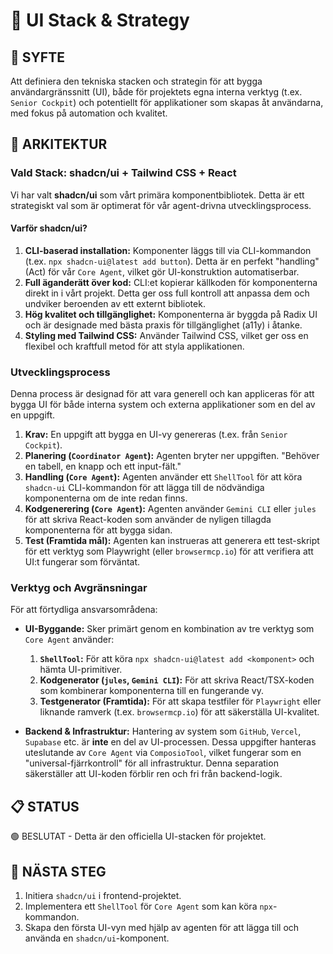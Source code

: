 # 🎨 UI Stack & Strategy

## 🎯 **SYFTE**
Att definiera den tekniska stacken och strategin för att bygga användargränssnitt (UI), både för projektets egna interna verktyg (t.ex. `Senior Cockpit`) och potentiellt för applikationer som skapas åt användarna, med fokus på automation och kvalitet.

## 🧠 **ARKITEKTUR**

### **Vald Stack: shadcn/ui + Tailwind CSS + React**

Vi har valt **shadcn/ui** som vårt primära komponentbibliotek. Detta är ett strategiskt val som är optimerat för vår agent-drivna utvecklingsprocess.

#### **Varför shadcn/ui?**
1.  **CLI-baserad installation:** Komponenter läggs till via CLI-kommandon (t.ex. `npx shadcn-ui@latest add button`). Detta är en perfekt "handling" (Act) för vår `Core Agent`, vilket gör UI-konstruktion automatiserbar.
2.  **Full äganderätt över kod:** CLI:et kopierar källkoden för komponenterna direkt in i vårt projekt. Detta ger oss full kontroll att anpassa dem och undviker beroenden av ett externt bibliotek.
3.  **Hög kvalitet och tillgänglighet:** Komponenterna är byggda på Radix UI och är designade med bästa praxis för tillgänglighet (a11y) i åtanke.
4.  **Styling med Tailwind CSS:** Använder Tailwind CSS, vilket ger oss en flexibel och kraftfull metod för att styla applikationen.

### **Utvecklingsprocess**
Denna process är designad för att vara generell och kan appliceras för att bygga UI för både interna system och externa applikationer som en del av en uppgift.

1.  **Krav:** En uppgift att bygga en UI-vy genereras (t.ex. från `Senior Cockpit`).
2.  **Planering (`Coordinator Agent`):** Agenten bryter ner uppgiften. "Behöver en tabell, en knapp och ett input-fält."
3.  **Handling (`Core Agent`):** Agenten använder ett `ShellTool` för att köra `shadcn-ui` CLI-kommandon för att lägga till de nödvändiga komponenterna om de inte redan finns.
4.  **Kodgenerering (`Core Agent`):** Agenten använder `Gemini CLI` eller `jules` för att skriva React-koden som använder de nyligen tillagda komponenterna för att bygga sidan.
5.  **Test (Framtida mål):** Agenten kan instrueras att generera ett test-skript för ett verktyg som Playwright (eller `browsermcp.io`) för att verifiera att UI:t fungerar som förväntat.

### **Verktyg och Avgränsningar**

För att förtydliga ansvarsområdena:

-   **UI-Byggande:** Sker primärt genom en kombination av tre verktyg som `Core Agent` använder:
    1.  **`ShellTool`:** För att köra `npx shadcn-ui@latest add <komponent>` och hämta UI-primitiver.
    2.  **Kodgenerator (`jules`, `Gemini CLI`):** För att skriva React/TSX-koden som kombinerar komponenterna till en fungerande vy.
    3.  **Testgenerator (Framtida):** För att skapa testfiler för `Playwright` eller liknande ramverk (t.ex. `browsermcp.io`) för att säkerställa UI-kvalitet.

-   **Backend & Infrastruktur:** Hantering av system som `GitHub`, `Vercel`, `Supabase` etc. är **inte** en del av UI-processen. Dessa uppgifter hanteras uteslutande av `Core Agent` via `ComposioTool`, vilket fungerar som en "universal-fjärrkontroll" för all infrastruktur. Denna separation säkerställer att UI-koden förblir ren och fri från backend-logik.

## 📋 **STATUS**
🟢 BESLUTAT - Detta är den officiella UI-stacken för projektet.

## 🚀 **NÄSTA STEG**
1.  Initiera `shadcn/ui` i frontend-projektet.
2.  Implementera ett `ShellTool` för `Core Agent` som kan köra `npx`-kommandon.
3.  Skapa den första UI-vyn med hjälp av agenten för att lägga till och använda en `shadcn/ui`-komponent.